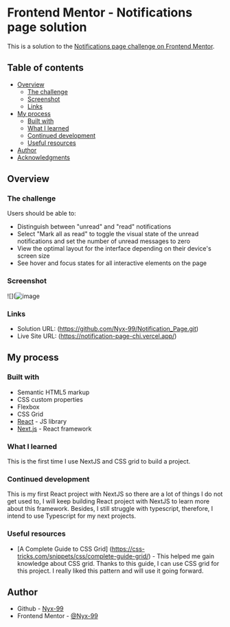 # Frontend Mentor - Notifications page solution

This is a solution to the [Notifications page challenge on Frontend Mentor](https://www.frontendmentor.io/challenges/notifications-page-DqK5QAmKbC).

## Table of contents

- [Overview](#overview)
  - [The challenge](#the-challenge)
  - [Screenshot](#screenshot)
  - [Links](#links)
- [My process](#my-process)
  - [Built with](#built-with)
  - [What I learned](#what-i-learned)
  - [Continued development](#continued-development)
  - [Useful resources](#useful-resources)
- [Author](#author)
- [Acknowledgments](#acknowledgments)

## Overview

### The challenge

Users should be able to:

- Distinguish between "unread" and "read" notifications
- Select "Mark all as read" to toggle the visual state of the unread notifications and set the number of unread messages to zero
- View the optimal layout for the interface depending on their device's screen size
- See hover and focus states for all interactive elements on the page

### Screenshot

![](![image](https://github.com/Nyx-99/Notification_Page/assets/125676643/27d56e4c-8de1-4a21-a64c-76bf401a1764)

### Links

- Solution URL: (https://github.com/Nyx-99/Notification_Page.git)
- Live Site URL: (https://notification-page-chi.vercel.app/)

## My process

### Built with

- Semantic HTML5 markup
- CSS custom properties
- Flexbox
- CSS Grid
- [React](https://reactjs.org/) - JS library
- [Next.js](https://nextjs.org/) - React framework

### What I learned

This is the first time I use NextJS and CSS grid to build a project. 

### Continued development

This is my first React project with NextJS so there are a lot of things I do not get used to, I will keep building React project with NextJS to learn more about this framework. Besides, I still struggle with typescript, therefore, I intend to use Typescript for my next projects.

### Useful resources

- [A Complete Guide to CSS Grid] (https://css-tricks.com/snippets/css/complete-guide-grid/) - This helped me gain knowledge about CSS grid. Thanks to this guide, I can use CSS grid for this project. I really liked this pattern and will use it going forward.

## Author

- Github - [Nyx-99](https://github.com/Nyx-99)
- Frontend Mentor - [@Nyx-99](https://www.frontendmentor.io/profile/Nyx-99)

